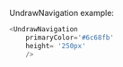 UndrawNavigation example:
```js 
<UndrawNavigation
    primaryColor='#6c68fb'
    height= '250px'
    />
```